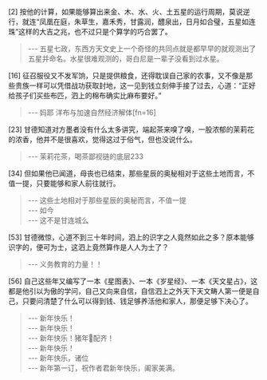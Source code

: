 
[2] 按他的计算，如果能够算出来金、木、水、火、土五星的运行周期，莫说逆行，就连“凤凰在庭，朱草生，嘉禾秀，甘露润，醴泉出，日月如合璧，五星如连珠”这样的大吉之兆，也不过只是个算学的巧合罢了。
>--- 五星七政，东西方天文史上一个奇怪的共同点就是都早早的就观测出了五星并命名。水星很难观测的，哥白尼是一辈子没看到过水星。<br>

[16] 征召服役又不发军饷，只是提供粮食，还得耽误自己家的农事，又不像是那些贵族一样可以凭借战功获取封地，这一见到钱立刻伸手接了过去，心道：“正好给孩子们买些布匹，泗上的棉布确实比麻布要好。”
>--- 妈耶 洋布与加速自然经济解体[fn=16]<br>

[23] 甘德知道对方墨者没有什么太多讲究，端起茶来嗅了嗅，一股浓郁的茉莉花的浓香，他并不是很喜欢，觉得这过于俗气，但也没说什么。
>--- 茉莉花茶，喝茶鄙视链的底层233<br>

[34] 但如果他已闻道，母丧也已结束，那些星辰的奥秘相对于这些土地而言，不值一提，只要能够和家人前往就行。
>--- 这些土地相对于那些星辰的奥秘而言，不值一提<br>
>--- 如今<br>
>--- 这不是甘连城么<br>

[53] 甘德微惊，心道不到三十年时间，泗上的识字之人竟然如此之多？原本能够识字的，便可为士，这泗上竟然算作是人人为士了？
>--- 义务教育的力量！！<br>

[56] 自己这些年又编写了一本《星图表》、一本《岁星经》、一本《天文星占》，这都是他引以为傲的学问，自己又向来自信，自信泗上之外天下天文畴人第一便是自己，只要问清楚了什么可以得到钱、钱足够养活他和家人，那便足够下决心了。
>--- 新年快乐！<br>
>--- 新年快乐！<br>
>--- 新年快乐！猪年🐷配齐！<br>
>--- 新年快乐！<br>
>--- 新年快乐，诸位<br>
>--- 新年第一订，祝作者君新年快乐，阖家美满。<br>
